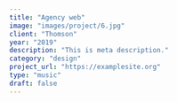```yaml
---
title: "Agency web"
image: "images/project/6.jpg"
client: "Thomson"
year: "2019"
description: "This is meta description."
category: "design"
project_url: "https://examplesite.org"
type: "music"
draft: false
---
```

